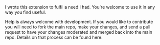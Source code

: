 I wrote this extension to fulfil a need I had. You're welcome to use it in any way you find useful.

Help is always welcome with development. If you would like to contribute you will need to fork the main repo, make your changes, and send a pull request to have your changes moderated and merged back into the main repo. Details on that process can be found here.
